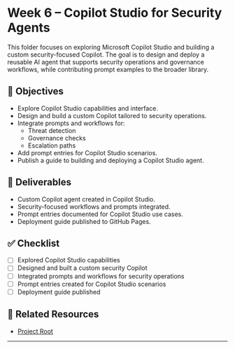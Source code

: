 # Week 6 – Copilot Studio for Security Agents

This folder focuses on exploring Microsoft Copilot Studio and building a custom security-focused Copilot. The goal is to design and deploy a reusable AI agent that supports security operations and governance workflows, while contributing prompt examples to the broader library.

## 🎯 Objectives

- Explore Copilot Studio capabilities and interface.
- Design and build a custom Copilot tailored to security operations.
- Integrate prompts and workflows for:
  - Threat detection
  - Governance checks
  - Escalation paths
- Add prompt entries for Copilot Studio scenarios.
- Publish a guide to building and deploying a Copilot Studio agent.

## 📁 Deliverables

- Custom Copilot agent created in Copilot Studio.
- Security-focused workflows and prompts integrated.
- Prompt entries documented for Copilot Studio use cases.
- Deployment guide published to GitHub Pages.

## ✅ Checklist

- [ ] Explored Copilot Studio capabilities  
- [ ] Designed and built a custom security Copilot  
- [ ] Integrated prompts and workflows for security operations  
- [ ] Prompt entries created for Copilot Studio scenarios  
- [ ] Deployment guide published  

## 🔗 Related Resources

- [Project Root](/Microsoft/Azure%20Ai%20Security%20Skills%20Challenge/README.md)

---
